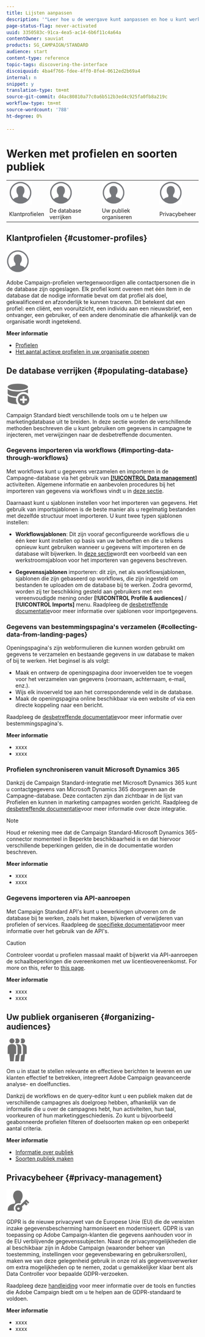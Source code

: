 ```yaml
---
title: Lijsten aanpassen
description: '"Leer hoe u de weergave kunt aanpassen en hoe u kunt werken op lijstschermen in Adobe Campaign Standard:elementen sorteren, filteren, verwijderen of dupliceren. De schermen van lijsten tonen elementen van één of verscheidene bepaalde middelen."'
page-status-flag: never-activated
uuid: 3350583c-91ca-4ea5-ac14-6b6f11c4a64a
contentOwner: sauviat
products: SG_CAMPAIGN/STANDARD
audience: start
content-type: reference
topic-tags: discovering-the-interface
discoiquuid: 4ba4f766-fdee-4ff0-8fe4-0612ed2b69a4
internal: n
snippet: y
translation-type: tm+mt
source-git-commit: d4ac80810a77c0a6b512b3ed4c925fa0fb8a219c
workflow-type: tm+mt
source-wordcount: '788'
ht-degree: 0%

---
```



# Werken met profielen en soorten publiek

<table>
<tr>
    <td valign="top">
        <a href="../../start/using/work-with-audiences.md"><img width="60px" alt="voorwaarden" src="assets/icon_profile.svg"/></a>
    </td>
    <td valign="top">
        <a href="../../api/using/creating-a-service.md"><img width="60px" alt="voorwaarden" src="assets/icon_profile.svg"/></a>
    </td>
    <td valign="top">
        <a href="../../api/using/interacting-with-custom-resources.md"><img width="60px" alt="voorwaarden" src="assets/icon_profile.svg"/></a>
    </td>
    <td valign="top">
        <a href="../../api/using/interacting-with-marketing-history.md"><img width="60px" alt="voorwaarden" src="assets/icon_profile.svg"/></a>
    </td>
</tr>
<tr>
<td>Klantprofielen</td>
<td>De database verrijken</td>
<td>Uw publiek organiseren</td>
<td>Privacybeheer</td>
</tr>
</table>

## Klantprofielen {#customer-profiles}

<img width="60px" alt="voorwaarden" src="assets/icon_profile.svg"/>

Adobe Campaign-profielen vertegenwoordigen alle contactpersonen die in de database zijn opgeslagen. Elk profiel komt overeen met één item in de database dat de nodige informatie bevat om dat profiel als doel, gekwalificeerd en afzonderlijk te kunnen traceren. Dit betekent dat een profiel: een cliënt, een vooruitzicht, een individu aan een nieuwsbrief, een ontvanger, een gebruiker, of een andere denominatie die afhankelijk van de organisatie wordt ingetekend.

**Meer informatie**

* [Profielen](../../audiences/using/about-profiles.md)
* [Het aantal actieve profielen in uw organisatie openen](../../audiences/using/active-profiles.md)

## De database verrijken {#populating-database}

<img width="60px" alt="voorwaarden" src="assets/icon_populate.svg"/>

Campaign Standard biedt verschillende tools om u te helpen uw marketingdatabase uit te breiden. In deze sectie worden de verschillende methoden beschreven die u kunt gebruiken om gegevens in campagne te injecteren, met verwijzingen naar de desbetreffende documenten.

### Gegevens importeren via workflows {#importing-data-through-workflows}

Met workflows kunt u gegevens verzamelen en importeren in de Campagne-database via het gebruik van [**[!UICONTROL Data management]**](../../automating/using/about-data-management-activities.md) activiteiten. Algemene informatie en aanbevolen procedures bij het importeren van gegevens via workflows vindt u in [deze sectie](../../automating/using/about-data-import-and-export.md).

Daarnaast kunt u sjablonen instellen voor het importeren van gegevens. Het gebruik van importsjablonen is de beste manier als u regelmatig bestanden met dezelfde structuur moet importeren. U kunt twee typen sjablonen instellen:

* **Workflowsjablonen**: Dit zijn vooraf geconfigureerde workflows die u één keer kunt instellen op basis van uw behoeften en die u telkens opnieuw kunt gebruiken wanneer u gegevens wilt importeren en de database wilt bijwerken. In [deze sectie](../../automating/using/creating-import-workflow-templates.md)wordt een voorbeeld van een werkstroomsjabloon voor het importeren van gegevens beschreven.

* **Gegevenssjablonen** importeren: dit zijn, net als workflowsjablonen, sjablonen die zijn gebaseerd op workflows, die zijn ingesteld om bestanden te uploaden om de database bij te werken. Zodra gevormd, worden zij ter beschikking gesteld aan gebruikers met een vereenvoudigde mening onder **[!UICONTROL Profile & audiences]** / **[!UICONTROL Imports]** menu. Raadpleeg de [desbetreffende documentatie](../../automating/using/importing-data-with-import-templates.md)voor meer informatie over sjablonen voor importgegevens.

### Gegevens van bestemmingspagina&#39;s verzamelen {#collecting-data-from-landing-pages}

Openingspagina&#39;s zijn webformulieren die kunnen worden gebruikt om gegevens te verzamelen en bestaande gegevens in uw database te maken of bij te werken. Het beginsel is als volgt:

* Maak en ontwerp de openingspagina door invoervelden toe te voegen voor het verzamelen van gegevens (voornaam, achternaam, e-mail, enz.).
* Wijs elk invoerveld toe aan het corresponderende veld in de database.
* Maak de openingspagina online beschikbaar via een website of via een directe koppeling naar een bericht.

Raadpleeg de [desbetreffende documentatie](../../channels/using/getting-started-with-landing-pages.md)voor meer informatie over bestemmingspagina&#39;s.

**Meer informatie**

* xxxx
* xxxx

### Profielen synchroniseren vanuit Microsoft Dynamics 365

Dankzij de Campaign Standard-integratie met Microsoft Dynamics 365 kunt u contactgegevens van Microsoft Dynamics 365 doorgeven aan de Campagne-database.
Deze contacten zijn dan zichtbaar in de lijst van Profielen en kunnen in marketing campagnes worden gericht. Raadpleeg de [desbetreffende documentatie](../../integrating/using/working-with-campaign-standard-and-microsoft-dynamics-365.md)voor meer informatie over deze integratie.

>[!NOTE]
>
>Houd er rekening mee dat de Campaign Standard-Microsoft Dynamics 365-connector momenteel in Beperkte beschikbaarheid is en dat hiervoor verschillende beperkingen gelden, die in de documentatie worden beschreven.

**Meer informatie**

* xxxx
* xxxx

### Gegevens importeren via API-aanroepen

Met Campaign Standard API&#39;s kunt u bewerkingen uitvoeren om de database bij te werken, zoals het maken, bijwerken of verwijderen van profielen of services. Raadpleeg de [specifieke documentatie](../../api/using/get-started-apis.md)voor meer informatie over het gebruik van de API&#39;s.

>[!CAUTION]
>
>Controleer voordat u profielen massaal maakt of bijwerkt via API-aanroepen de schaalbeperkingen die overeenkomen met uw licentieovereenkomst. For more on this, refer to
[this page](https://helpx.adobe.com/legal/product-descriptions/campaign-standard.html#ITInfrastructureResourcesbyActiveProfilesTiers).

**Meer informatie**

* xxxx
* xxxx

## Uw publiek organiseren {#organizing-audiences}

<img width="60px" alt="voorwaarden" src="assets/icon_audience.svg"/>

Om u in staat te stellen relevante en effectieve berichten te leveren en uw klanten effectief te betrekken, integreert Adobe Campaign geavanceerde analyse- en doelfuncties.

Dankzij de workflows en de query-editor kunt u een publiek maken dat de verschillende campagnes als doelgroep hebben, afhankelijk van de informatie die u over de campagnes hebt, hun activiteiten, hun taal, voorkeuren of hun marketinggeschiedenis. Zo kunt u bijvoorbeeld geabonneerde profielen filteren of doelsoorten maken op een onbeperkt aantal criteria.

**Meer informatie**

* [Informatie over publiek](../../audiences/using/about-audiences.md)
* [Soorten publiek maken](../../audiences/using/creating-audiences.md)

## Privacybeheer {#privacy-management}

<img width="60px" alt="voorwaarden" src="assets/icon_privacy.svg"/>

GDPR is de nieuwe privacywet van de Europese Unie (EU) die de vereisten inzake gegevensbescherming harmoniseert en moderniseert. GDPR is van toepassing op Adobe Campaign-klanten die gegevens aanhouden voor in de EU verblijvende gegevenssubjecten. Naast de privacymogelijkheden die al beschikbaar zijn in Adobe Campaign (waaronder beheer van toestemming, instellingen voor gegevensbewaring en gebruikersrollen), maken we van deze gelegenheid gebruik in onze rol als gegevensverwerker om extra mogelijkheden op te nemen, zodat u gemakkelijker klaar bent als Data Controller voor bepaalde GDPR-verzoeken.

Raadpleeg deze [handleiding](https://docs.campaign.adobe.com/doc/standard/getting_started/en/ACS_GDPR.html) voor meer informatie over de tools en functies die Adobe Campaign biedt om u te helpen aan de GDPR-standaard te voldoen.

**Meer informatie**

* xxxx
* xxxx